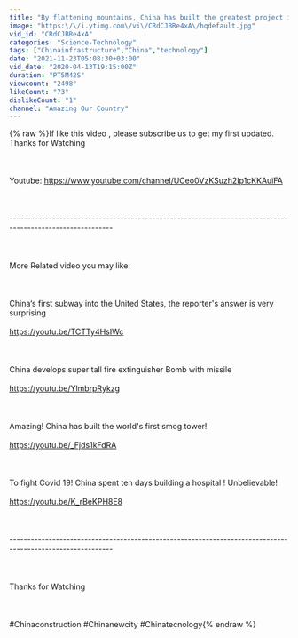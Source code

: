 ```yaml
---
title: "By flattening mountains, China has built the greatest project in the world"
image: "https:\/\/i.ytimg.com\/vi\/CRdCJBRe4xA\/hqdefault.jpg"
vid_id: "CRdCJBRe4xA"
categories: "Science-Technology"
tags: ["Chinainfrastructure","China","technology"]
date: "2021-11-23T05:08:30+03:00"
vid_date: "2020-04-13T19:15:00Z"
duration: "PT5M42S"
viewcount: "2498"
likeCount: "73"
dislikeCount: "1"
channel: "Amazing Our Country"
---
```

{% raw %}If like this video , please subscribe us to get my first updated. Thanks for Watching<br /><br /><br /><br />Youtube:  <a rel="nofollow" target="blank" href="https://www.youtube.com/channel/UCeo0VzKSuzh2Ip1cKKAuiFA">https://www.youtube.com/channel/UCeo0VzKSuzh2Ip1cKKAuiFA</a><br /><br /><br /><br />-----------------------------------------------------------------------------------------------------------<br /><br /><br /><br />More Related video you may like:<br /><br /><br /><br />China‘s first subway into the United States, the reporter's answer is very surprising<br /><br /><a rel="nofollow" target="blank" href="https://youtu.be/TCTTy4HsIWc">https://youtu.be/TCTTy4HsIWc</a><br /><br /><br /><br />China develops super tall fire extinguisher Bomb with missile<br /><br /><a rel="nofollow" target="blank" href="https://youtu.be/YlmbrpRykzg">https://youtu.be/YlmbrpRykzg</a><br /><br /><br /><br />Amazing! China has built the world's first smog tower!<br /><br /><a rel="nofollow" target="blank" href="https://youtu.be/_Fjds1kFdRA">https://youtu.be/_Fjds1kFdRA</a><br /><br /><br /><br />To fight Covid 19! China spent ten days building a hospital ! Unbelievable!<br /><br /><a rel="nofollow" target="blank" href="https://youtu.be/K_rBeKPH8E8">https://youtu.be/K_rBeKPH8E8</a><br /><br /><br /><br />-----------------------------------------------------------------------------------------------------------<br /><br /><br /><br />Thanks for Watching<br /><br /><br /><br />#Chinaconstruction  #Chinanewcity  #Chinatecnology{% endraw %}
